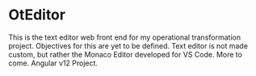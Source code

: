 # OtEditor

This is the text editor web front end for my operational transformation project. Objectives for this are yet to be defined. Text editor is not made custom, but rather the Monaco Editor developed for VS Code. More to come. Angular v12 Project. 